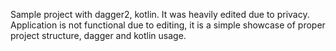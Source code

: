 Sample project with dagger2, kotlin. It was heavily edited due to privacy. 
Application is not functional due to editing, it is a simple showcase of proper project structure, dagger and kotlin usage. 
